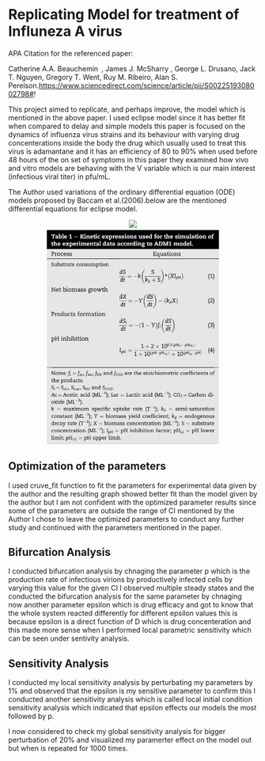 # Replicating Model for treatment of Influneza A virus

APA Citation for the referenced paper:

Catherine A.A. Beauchemin , James J. McSharry , George L. Drusano, Jack T. Nguyen,
Gregory T. Went, Ruy M. Ribeiro, Alan S. Perelson.https://www.sciencedirect.com/science/article/pii/S0022519308002798#!

This project aimed to replicate, and perhaps improve, the model which is mentioned in the above paper. I used eclipse model since it has better fit when compared to delay and simple models this paper is focused on the dynamics of influenza virus strains and its behaviour with varying drug concenterations inside the body the drug which usually used to treat this virus is adamantane and it has an efficiency of 80 to 90% when used before 48 hours of the on set of symptoms in this paper they examined how vivo and vitro models are behaving with the V variable which is our main interest (infectious viral titer) in pfu/mL.

The Author used variations of the ordinary differential equation (ODE) models proposed by Baccam et al.(2006).below are the mentioned differential equations for eclipse model.

<p align="center">
  <img src="[https://github.com/bcerminarache2410/CHE2410-Project-2/blob/main/ode%20table.png](https://github.com/shesitherreddy/Mathematics-Project-2/blob/main/Coupled%20ODE%20equations.png)" width="350"><br>
  <img src="https://github.com/bcerminarache2410/CHE2410-Project-2/blob/main/ode%20table.png" width="350"><br>
</p>


## Optimization of the parameters

I used cruve_fit function to fit the parameters for experimental data given by the author and the resulting graph showed better fit than the model given by the author but I am not confident with the optimized parameter results since some of the parameters are outside the range of CI mentioned by the Author I chose to leave the optimized parameters to conduct any further study and continued with the parameters mentioned in the paper.

## Bifurcation Analysis

I conducted bifurcation analysis by chnaging the parameter p which is the production rate of infectious virions by productively infected cells by varying this value for the given CI I observed multiple steady states and the conducted the bifurcation analysis for the same parameter by chnaging now another parameter epsilon which is drug efficacy and got to know that the whole system reacted differently for different epsilon values this is because epsilon is a direct function of D which is drug concenteration and this made more sense when I performed local parametric sensitivity which can be seen under sentivity analysis.

## Sensitivity Analysis

I conducted my local sensitivity analysis by perturbating my parameters by 1% and observed that the epsilon is my sensitive parameter to confirm this I conducted another sensitivity analysis which is called local initial condition sensitivity analysis which indicated that epsilon effects our models the most followed by p.

I now considered to check my global sensitivity analysis for bigger perturbation of 20% and visualized my paramerter effect on the model out but when is repeated for 1000 times.






